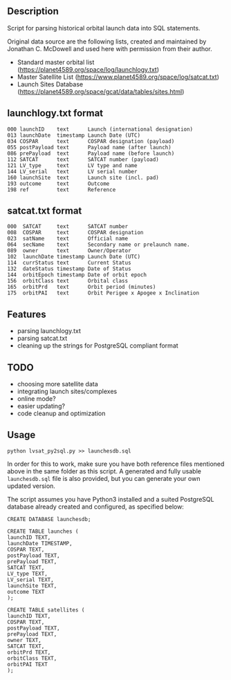 ## Description

Script for parsing historical orbital launch data into SQL statements.

Original data source are the following lists, created and maintained by Jonathan C. McDowell and used here with permission from their author.

- Standard master orbital list (https://planet4589.org/space/log/launchlogy.txt)
- Master Satellite List (https://www.planet4589.org/space/log/satcat.txt)
- Launch Sites Database (https://planet4589.org/space/gcat/data/tables/sites.html)

## launchlogy.txt format

    000 launchID    text      Launch (international designation)
    013 launchDate  timestamp Launch Date (UTC)
    034 COSPAR      text      COSPAR designation (payload)
    055 postPayload text      Payload name (after launch)
    086 prePayload  text      Payload name (before launch)
    112 SATCAT      text      SATCAT number (payload)
    121 LV_type     text      LV type and name
    144 LV_serial   text      LV serial number
    160 launchSite  text      Launch site (incl. pad)
    193 outcome     text      Outcome
    198 ref         text      Reference

## satcat.txt format

    000  SATCAT     text      SATCAT number
    008  COSPAR     text      COSPAR designation
    023  satName    text      Official name
    064  secName    text      Secondary name or prelaunch name.
    089  owner      text      Owner/Operator
    102  launchDate timestamp Launch Date (UTC)
    114  currStatus text      Current Status
    132  dateStatus timestamp Date of Status
    144  orbitEpoch timestamp Date of orbit epoch
    156  orbitClass text      Orbital class
    165  orbitPrd   text      Orbit period (minutes)
    175  orbitPAI   text      Orbit Perigee x Apogee x Inclination

## Features

 - parsing launchlogy.txt
 - parsing satcat.txt
 - cleaning up the strings for PostgreSQL compliant format

## TODO

 - choosing more satellite data
 - integrating launch sites/complexes
 - online mode?
 - easier updating?
 - code cleanup and optimization

## Usage

	python lvsat_py2sql.py >> launchesdb.sql

In order for this to work, make sure you have both reference files mentioned above in the same folder as this script. A generated and fully usable `launchesdb.sql` file is also provided, but you can generate your own updated version.

The script assumes you have Python3 installed and a suited PostgreSQL database already created and configured, as specified below:

	CREATE DATABASE launchesdb;

	CREATE TABLE launches (
	launchID TEXT,
	launchDate TIMESTAMP,
	COSPAR TEXT,
	postPayload TEXT,
	prePayload TEXT,
	SATCAT TEXT,
	LV_type TEXT,
	LV_serial TEXT,
	launchSite TEXT,
	outcome TEXT
	);

	CREATE TABLE satellites (
	launchID TEXT,
	COSPAR TEXT,
	postPayload TEXT,
	prePayload TEXT,
	owner TEXT,
	SATCAT TEXT,
	orbitPrd TEXT,
	orbitClass TEXT,
	orbitPAI TEXT
	);
